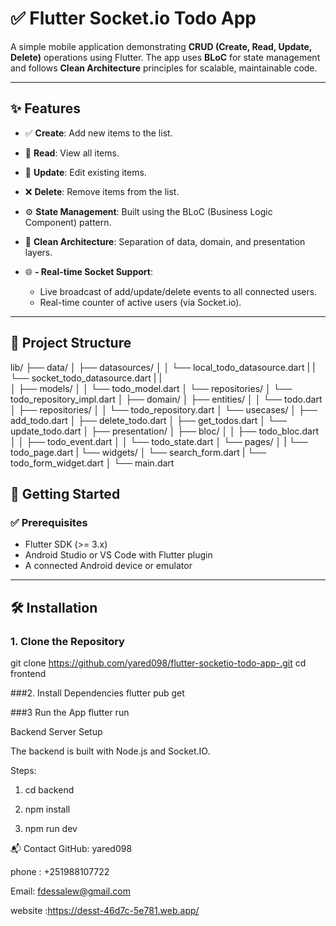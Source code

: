 # ✅ Flutter Socket.io Todo App

A simple mobile application demonstrating **CRUD (Create, Read, Update, Delete)** operations using Flutter. The app uses **BLoC** for state management and follows **Clean Architecture** principles for scalable, maintainable code.

---

## ✨ Features

- ✅ **Create**: Add new items to the list.

- 📖 **Read**: View all items.

- 📝 **Update**: Edit existing items.

- ❌ **Delete**: Remove items from the list.

- ⚙️ **State Management**: Built using the BLoC (Business Logic Component) pattern.
- 🧱 **Clean Architecture**: Separation of data, domain, and presentation layers.

- 🌐 **- Real-time Socket Support**:
  - Live broadcast of add/update/delete events to all connected users.
  - Real-time counter of active users (via Socket.io).

---
## 🧩 Project Structure


lib/
├── data/
│   ├── datasources/
│   │   └── local_todo_datasource.dart
|   |   └── socket_todo_datasource.dart
|   |    
│   ├── models/
│   │   └── todo_model.dart
│   └── repositories/
│       └── todo_repository_impl.dart
│
├── domain/
│   ├── entities/
│   │   └── todo.dart
│   ├── repositories/
│   │   └── todo_repository.dart
│   └── usecases/
│       ├── add_todo.dart
│       ├── delete_todo.dart
│       ├── get_todos.dart
│       └── update_todo.dart
│
├── presentation/
│   ├── bloc/
│   │   ├── todo_bloc.dart
│   │   ├── todo_event.dart
│   │   └── todo_state.dart
│   └── pages/
│   |   └── todo_page.dart
|   └── widgets/
│       └── search_form.dart
|       └── todo_form_widget.dart
│
└── main.dart


## 🚀 Getting Started

### ✅ Prerequisites

- Flutter SDK (>= 3.x)
- Android Studio or VS Code with Flutter plugin
- A connected Android device or emulator

---

## 🛠 Installation

### 1. Clone the Repository

git clone https://github.com/yared098/flutter-socketio-todo-app-.git
cd frontend

###2. Install Dependencies
    flutter pub get

###3 Run the App
   flutter run


Backend Server Setup

The backend is built with Node.js and Socket.IO.

Steps:
   1. cd backend

   2. npm install

   3. npm run dev 



📬 Contact
GitHub: yared098

phone : +251988107722

Email: fdessalew@gmail.com
 
website :https://desst-46d7c-5e781.web.app/
